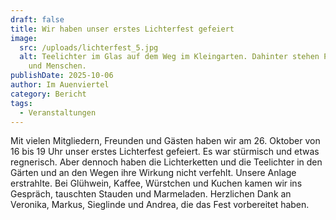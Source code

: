 ```yaml
---
draft: false
title: Wir haben unser erstes Lichterfest gefeiert
image:
  src: /uploads/lichterfest_5.jpg
  alt: Teelichter im Glas auf dem Weg im Kleingarten. Dahinter stehen Pavillons
    und Menschen.
publishDate: 2025-10-06
author: Im Auenviertel
category: Bericht
tags:
  - Veranstaltungen
---
```

Mit vielen Mitgliedern, Freunden und Gästen haben wir am 26. Oktober von 16 bis 19 Uhr unser erstes Lichterfest gefeiert. Es war stürmisch und etwas regnerisch. Aber dennoch haben die Lichterketten und die Teelichter in den Gärten und an den Wegen ihre Wirkung nicht verfehlt. Unsere Anlage erstrahlte. Bei Glühwein, Kaffee, Würstchen und Kuchen kamen wir ins Gespräch, tauschten Stauden und Marmeladen. Herzlichen Dank an Veronika, Markus, Sieglinde und Andrea, die das Fest vorbereitet haben.
